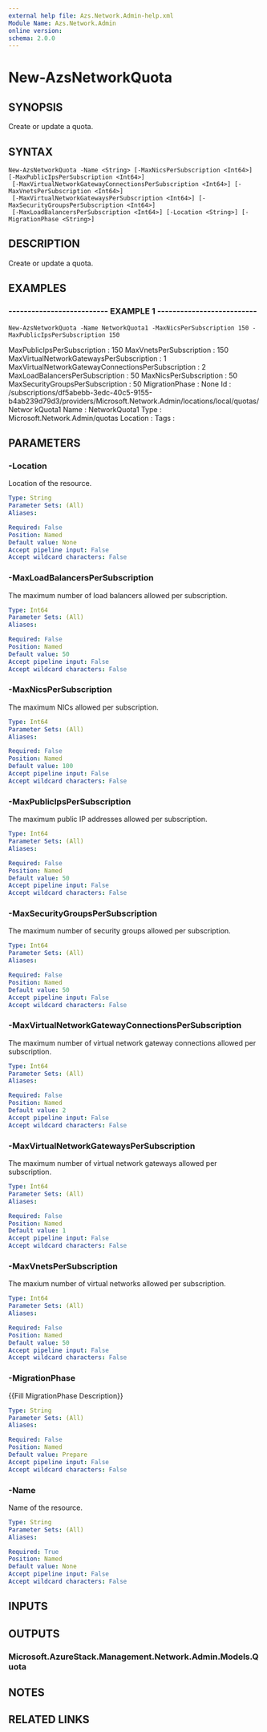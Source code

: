 ```yaml
---
external help file: Azs.Network.Admin-help.xml
Module Name: Azs.Network.Admin
online version: 
schema: 2.0.0
---
```


# New-AzsNetworkQuota

## SYNOPSIS
Create or update a quota.

## SYNTAX

```
New-AzsNetworkQuota -Name <String> [-MaxNicsPerSubscription <Int64>] [-MaxPublicIpsPerSubscription <Int64>]
 [-MaxVirtualNetworkGatewayConnectionsPerSubscription <Int64>] [-MaxVnetsPerSubscription <Int64>]
 [-MaxVirtualNetworkGatewaysPerSubscription <Int64>] [-MaxSecurityGroupsPerSubscription <Int64>]
 [-MaxLoadBalancersPerSubscription <Int64>] [-Location <String>] [-MigrationPhase <String>]
```

## DESCRIPTION
Create or update a quota.

## EXAMPLES

### -------------------------- EXAMPLE 1 --------------------------
```
New-AzsNetworkQuota -Name NetworkQuota1 -MaxNicsPerSubscription 150 -MaxPublicIpsPerSubscription 150
```

MaxPublicIpsPerSubscription                        : 150
MaxVnetsPerSubscription                            : 150
MaxVirtualNetworkGatewaysPerSubscription           : 1
MaxVirtualNetworkGatewayConnectionsPerSubscription : 2
MaxLoadBalancersPerSubscription                    : 50
MaxNicsPerSubscription                             : 50
MaxSecurityGroupsPerSubscription                   : 50
MigrationPhase                                     : None
Id                                                 : /subscriptions/df5abebb-3edc-40c5-9155-b4ab239d79d3/providers/Microsoft.Network.Admin/locations/local/quotas/Networ
                                                     kQuota1
Name                                               : NetworkQuota1
Type                                               : Microsoft.Network.Admin/quotas
Location                                           : 
Tags                                               :

## PARAMETERS

### -Location
Location of the resource.

```yaml
Type: String
Parameter Sets: (All)
Aliases: 

Required: False
Position: Named
Default value: None
Accept pipeline input: False
Accept wildcard characters: False
```

### -MaxLoadBalancersPerSubscription
The maximum number of load balancers allowed per subscription.

```yaml
Type: Int64
Parameter Sets: (All)
Aliases: 

Required: False
Position: Named
Default value: 50
Accept pipeline input: False
Accept wildcard characters: False
```

### -MaxNicsPerSubscription
The maximum NICs allowed per subscription.

```yaml
Type: Int64
Parameter Sets: (All)
Aliases: 

Required: False
Position: Named
Default value: 100
Accept pipeline input: False
Accept wildcard characters: False
```

### -MaxPublicIpsPerSubscription
The maximum public IP addresses allowed per subscription.

```yaml
Type: Int64
Parameter Sets: (All)
Aliases: 

Required: False
Position: Named
Default value: 50
Accept pipeline input: False
Accept wildcard characters: False
```

### -MaxSecurityGroupsPerSubscription
The maximum number of security groups allowed per subscription.

```yaml
Type: Int64
Parameter Sets: (All)
Aliases: 

Required: False
Position: Named
Default value: 50
Accept pipeline input: False
Accept wildcard characters: False
```

### -MaxVirtualNetworkGatewayConnectionsPerSubscription
The maximum number of virtual network gateway connections allowed per subscription.

```yaml
Type: Int64
Parameter Sets: (All)
Aliases: 

Required: False
Position: Named
Default value: 2
Accept pipeline input: False
Accept wildcard characters: False
```

### -MaxVirtualNetworkGatewaysPerSubscription
The maximum number of virtual network gateways allowed per subscription.

```yaml
Type: Int64
Parameter Sets: (All)
Aliases: 

Required: False
Position: Named
Default value: 1
Accept pipeline input: False
Accept wildcard characters: False
```

### -MaxVnetsPerSubscription
The maxium number of virtual networks allowed per subscription.

```yaml
Type: Int64
Parameter Sets: (All)
Aliases: 

Required: False
Position: Named
Default value: 50
Accept pipeline input: False
Accept wildcard characters: False
```

### -MigrationPhase
{{Fill MigrationPhase Description}}

```yaml
Type: String
Parameter Sets: (All)
Aliases: 

Required: False
Position: Named
Default value: Prepare
Accept pipeline input: False
Accept wildcard characters: False
```

### -Name
Name of the resource.

```yaml
Type: String
Parameter Sets: (All)
Aliases: 

Required: True
Position: Named
Default value: None
Accept pipeline input: False
Accept wildcard characters: False
```

## INPUTS

## OUTPUTS

### Microsoft.AzureStack.Management.Network.Admin.Models.Quota

## NOTES

## RELATED LINKS


